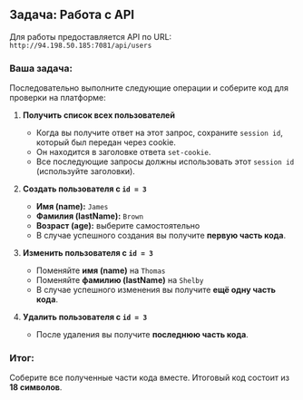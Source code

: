 ## Задача: Работа с API

Для работы предоставляется API по URL: `http://94.198.50.185:7081/api/users`

### Ваша задача:

Последовательно выполните следующие операции и соберите код для проверки на платформе:

1. **Получить список всех пользователей**
    - Когда вы получите ответ на этот запрос, сохраните `session id`, который был передан через cookie.
    - Он находится в заголовке ответа `set-cookie`.
    - Все последующие запросы должны использовать этот `session id` (используйте заголовки).

2. **Создать пользователя с `id = 3`**
    - **Имя (name):** `James`
    - **Фамилия (lastName):** `Brown`
    - **Возраст (age):** выберите самостоятельно
    - В случае успешного создания вы получите **первую часть кода**.

3. **Изменить пользователя с `id = 3`**
    - Поменяйте **имя (name)** на `Thomas`
    - Поменяйте **фамилию (lastName)** на `Shelby`
    - В случае успешного изменения вы получите **ещё одну часть кода**.

4. **Удалить пользователя с `id = 3`**
    - После удаления вы получите **последнюю часть кода**.

### Итог:

Соберите все полученные части кода вместе. Итоговый код состоит из **18 символов**.